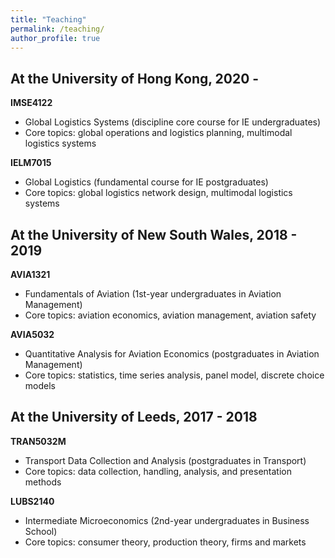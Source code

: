 ```yaml
---
title: "Teaching"
permalink: /teaching/
author_profile: true
---
```


At the University of Hong Kong, 2020 -
--------
**IMSE4122**
* Global Logistics Systems (discipline core course for IE undergraduates) 
* Core topics: global operations and logistics planning, multimodal logistics systems

**IELM7015**
* Global Logistics (fundamental course for IE postgraduates)
* Core topics: global logistics network design, multimodal logistics systems

At the University of New South Wales, 2018 - 2019
--------
**AVIA1321**
* Fundamentals of Aviation (1st-year undergraduates in Aviation Management) 
* Core topics: aviation economics, aviation management, aviation safety

**AVIA5032**
* Quantitative Analysis for Aviation Economics (postgraduates in Aviation Management)
* Core topics: statistics, time series analysis, panel model, discrete choice models

At the University of Leeds, 2017 - 2018
--------
**TRAN5032M**
* Transport Data Collection and Analysis (postgraduates in Transport) 
* Core topics: data collection, handling, analysis, and presentation methods

**LUBS2140**
* Intermediate Microeconomics (2nd-year undergraduates in Business School) 
* Core topics: consumer theory, production theory, firms and markets


